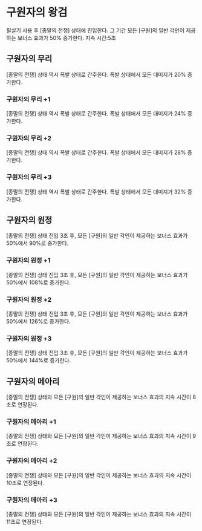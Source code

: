 # 구원자의 왕검

필살기 사용 후 [종말의 전쟁] 상태에 진입한다. 그 기간 모든 [구원]의 일반 각인이 제공하는 보너스 효과가 50% 증가한다. 지속 시간:5초

## 구원자의 무리

[종말의 전쟁] 상태 역시 폭발 상태로 간주한다. 폭발 상태에서 모든 대미지가 20% 증가한다.

### 구원자의 무리 +1

[종말의 전쟁] 상태 역시 폭발 상태로 간주한다. 폭발 상태에서 모든 대미지가 24% 증가한다.

### 구원자의 무리 +2

[종말의 전쟁] 상태 역시 폭발 상태로 간주한다. 폭발 상태에서 모든 대미지가 28% 증가한다.

### 구원자의 무리 +3

[종말의 전쟁] 상태 역시 폭발 상태로 간주한다. 폭발 상태에서 모든 대미지가 32% 증가한다.

## 구원자의 원정

[종말의 전쟁] 상태 진입 3초 후, 모든 [구원]의 일반 각인이 제공하는 보너스 효과가 50%에서 90%로 증가한다.

### 구원자의 원정 +1

[종말의 전쟁] 상태 진입 3초 후, 모든 [구원]의 일반 각인이 제공하는 보너스 효과가 50%에서 108%로 증가한다.

### 구원자의 원정 +2

[종말의 전쟁] 상태 진입 3초 후, 모든 [구원]의 일반 각인이 제공하는 보너스 효과가 50%에서 126%로 증가한다.

### 구원자의 원정 +3

[종말의 전쟁] 상태 진입 3초 후, 모든 [구원]의 일반 각인이 제공하는 보너스 효과가 50%에서 144%로 증가한다.

## 구원자의 메아리

[종말의 전쟁] 상태와 모든 [구원]의 일반 각인이 제공하는 보너스 효과의 지속 시간이 8초로 연장된다.

### 구원자의 메아리 +1

[종말의 전쟁] 상태와 모든 [구원]의 일반 각인이 제공하는 보너스 효과의 지속 시간이 9초로 연장된다.

### 구원자의 메아리 +2

[종말의 전쟁] 상태와 모든 [구원]의 일반 각인이 제공하는 보너스 효과의 지속 시간이 10초로 연장된다.

### 구원자의 메아리 +3

[종말의 전쟁] 상태와 모든 [구원]의 일반 각인이 제공하는 보너스 효과의 지속 시간이 11초로 연장된다.
